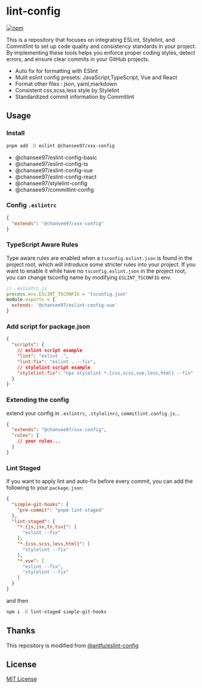 # lint-config

[![npm](https://img.shields.io/npm/v/@chansee97/eslint-config-vue?color=a1b858&label=)](https://npmjs.com/package/@chansee97/eslint-config-vue)

This is a repository that focuses on integrating ESLint, Stylelint, and Commitlint to set up code quality and consistency standards in your project. By implementing these tools helps you enforce proper coding styles, detect errors, and ensure clear commits in your GitHub projects.

- Auto fix for formatting with ESlint
- Mulit eslint config presets: JavaScript,TypeScript, Vue and React
- Format other files : json, yaml,markdown
- Consistent css,scss,less style by Stylelint
- Standardized commit information by Commitlint

## Usage

### Install
```bash
pnpm add -D eslint @chansee97/xxx-config
```

-  @chansee97/eslint-config-basic
-  @chansee97/eslint-config-ts
-  @chansee97/eslint-config-vue
-  @chansee97/eslint-config-react
-  @chansee97/stylelint-config
-  @chansee97/commitlint-config

### Config `.eslintrc`

```json
{
  "extends": "@chansee97/xxx-config"
}
```
### TypeScript Aware Rules

Type aware rules are enabled when a `tsconfig.eslint.json` is found in the project root, which will introduce some stricter rules into your project. If you want to enable it while have no `tsconfig.eslint.json` in the project root, you can change tsconfig name by modifying `ESLINT_TSCONFIG` env. 

```js
// .eslintrc.js
process.env.ESLINT_TSCONFIG = 'tsconfig.json'
module.exports = {
  extends: '@chansee97/eslint-config-vue'
}
```

### Add script for package.json

```json
{
  "scripts": {
    // eslint script example
    "lint": "eslint .",
    "lint:fix": "eslint . --fix",
    // stylelint script example
    "stylelint:fix": "npx stylelint *.{css,scss,vue,less,html} --fix"
  }
}
```

### Extending the config

extend your config in `.eslintrc`, `.stylelinrc`, `commitlint.config.js`...

```json
{
  "extends": "@chansee97/xxx-config",
  "rules": {
    // your rules...
  }
}
```
### Lint Staged

If you want to apply lint and auto-fix before every commit, you can add the following to your `package.json`:

```json
{
  "simple-git-hooks": {
    "pre-commit": "pnpm lint-staged"
  },
  "lint-staged": {
    "*.{js,jsx,ts,tsx}": [
      "eslint --fix"
    ],
    "*.{css,scss,less,html}": [
      "stylelint --fix"
    ],
    "*.vue": [
      "eslint --fix",
      "stylelint --fix"
    ]
  }
}
```

and then

```bash
npm i -D lint-staged simple-git-hooks
```

## Thanks
This repository is modified from [@antfu/eslint-config](https://github.com/antfu/eslint-config)
## License

[MIT License](./LICENSE.md)